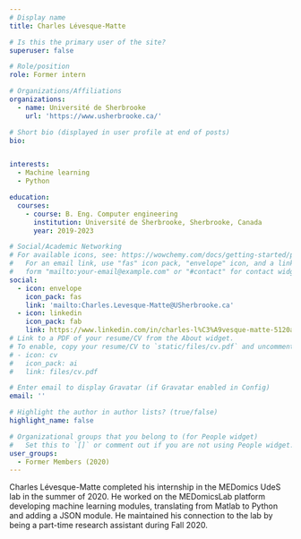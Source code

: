 ```yaml
---
# Display name
title: Charles Lévesque-Matte

# Is this the primary user of the site?
superuser: false

# Role/position
role: Former intern

# Organizations/Affiliations
organizations:
  - name: Université de Sherbrooke
    url: 'https://www.usherbrooke.ca/'

# Short bio (displayed in user profile at end of posts)
bio: 


interests:
  - Machine learning
  - Python

education:
  courses:
    - course: B. Eng. Computer engineering
      institution: Université de Sherbrooke, Sherbrooke, Canada
      year: 2019-2023

# Social/Academic Networking
# For available icons, see: https://wowchemy.com/docs/getting-started/page-builder/#icons
#   For an email link, use "fas" icon pack, "envelope" icon, and a link in the
#   form "mailto:your-email@example.com" or "#contact" for contact widget.
social:
  - icon: envelope
    icon_pack: fas
    link: 'mailto:Charles.Levesque-Matte@USherbrooke.ca'
  - icon: linkedin
    icon_pack: fab
    link: https://www.linkedin.com/in/charles-l%C3%A9vesque-matte-5120a112b/
# Link to a PDF of your resume/CV from the About widget.
# To enable, copy your resume/CV to `static/files/cv.pdf` and uncomment the lines below.
# - icon: cv
#   icon_pack: ai
#   link: files/cv.pdf

# Enter email to display Gravatar (if Gravatar enabled in Config)
email: ''

# Highlight the author in author lists? (true/false)
highlight_name: false

# Organizational groups that you belong to (for People widget)
#   Set this to `[]` or comment out if you are not using People widget.
user_groups:
  - Former Members (2020)
---
```


Charles Lévesque-Matte completed his internship in the MEDomics UdeS lab in the summer of 2020. He worked on the 
MEDomicsLab platform developing machine learning modules, translating from Matlab to Python and adding a JSON module. 
He maintained his connection to the lab by being a part-time research assistant during Fall 2020.
